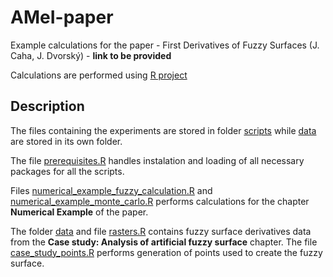 # AMeI-paper

Example calculations for the paper - First Derivatives of Fuzzy Surfaces (J. Caha, J. Dvorský) - **link to be provided**

Calculations are performed using [R project](http://cran.r-project.org/)

## Description

The files containing the experiments are stored in folder [scripts](scripts/) while [data](data/) are stored in its own folder.

The file [prerequisites.R](scripts/prerequisites.R) handles instalation and loading of all necessary packages for all the scripts.

Files [numerical_example_fuzzy_calculation.R](scripts/numerical_example_fuzzy_calculation.R) and [numerical_example_monte_carlo.R](scripts/numerical_example_fuzzy_calculation.R) performs calculations for the chapter **Numerical Example** of the paper.


The folder [data](data/) and file [rasters.R](scripts/rasters.R) contains fuzzy surface derivatives data from the **Case study: Analysis of artificial fuzzy surface** chapter. The file [case_study_points.R](case_study_points.R) performs generation of points used to create the fuzzy surface.

